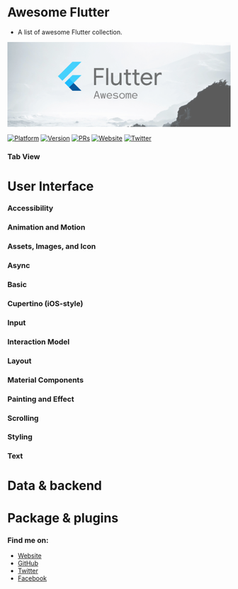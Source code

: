 # Awesome Flutter

- A list of awesome Flutter collection. 

![Awesome Flutter](assets/banner.png)

[![Platform](https://img.shields.io/badge/platform-iOS%20%7C%20Android%20%7C%20Web%20%7C%20Desktop-red.svg)](https://flutter.dev)
[![Version](http://img.shields.io/badge/version-1.17.5-green.svg?style=flat)](https://github.com/CodePassion-dev/awesome-flutter)
[![PRs](https://img.shields.io/badge/PRs-welcome-teal.svg)](https://github.com/CodePassion-dev/awesome-flutter/pulls)
[![Website](https://img.shields.io/badge/Website-codepassion.dev-yellow.svg)](https://codepassion.dev)
[![Twitter](https://img.shields.io/badge/twitter-@duonghominhhuy-blue.svg?style=flat)](http://twitter.com/duonghominhhuy)

### Tab View

# User Interface

### Accessibility

### Animation and Motion

### Assets, Images, and Icon

### Async

### Basic

### Cupertino (iOS-style)

### Input

### Interaction Model

### Layout

### Material Components

### Painting and Effect

### Scrolling

### Styling

### Text

# Data & backend

# Package & plugins


### Find me on:

- [Website](https://codepassion.dev)
- [GitHub](https://github.com/duonghominhhuy)
- [Twitter](https://twitter.com/duonghominhhuy)
- [Facebook](https://www.facebook.com/codepassion.dev)


